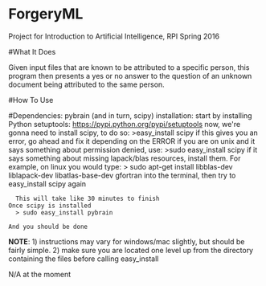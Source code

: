 # ForgeryML

Project for Introduction to Artificial Intelligence, RPI Spring 2016

#What It Does

Given input files that are known to be attributed to a specific person, this program then presents a yes or no answer to the question of an unknown document being attributed to the same person.

#How To Use

#Dependencies:
  pybrain (and in turn, scipy)
  installation:
    start by installing Python setuptools: https://pypi.python.org/pypi/setuptools
    now, we're gonna need to install scipy, to do so:
      >easy_install scipy
      if this gives you an error, go ahead and fix it depending on the ERROR
      if you are on unix and it says something about permission denied, use:
      >sudo easy_install scipy
      if it says something about missing lapack/blas resources, install them. For example,
      on linux you would type:
      > sudo apt-get install libblas-dev liblapack-dev libatlas-base-dev gfortran
      into the terminal, then try to easy_install scipy again

      This will take like 30 minutes to finish
    Once scipy is installed
      > sudo easy_install pybrain

    And you should be done


  **NOTE**: 
    1) instructions may vary for windows/mac slightly, but should be fairly simple.
    2) make sure you are located one level up from the directory containing the 
	files before calling easy_install


N/A at the moment
<test>
